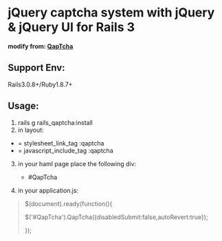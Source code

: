 jQuery captcha system with jQuery & jQuery UI for Rails 3
=========================================================

__modify from: [QapTcha](http://www.myjqueryplugins.com/QapTcha "QapTcha")__

Support Env:
------------
Rails3.0.8+/Ruby1.8.7+

Usage:
------

1. rails g rails_qaptcha:install
2. in layout:
  * = stylesheet_link_tag :qaptcha
  * = javascript_include_tag :qaptcha
3. in your haml page place the following div:

    * #QapTcha

4. in your application.js:

>$(document).ready(function(){
>
>    $('#QapTcha').QapTcha({disabledSubmit:false,autoRevert:true});
>
>});

